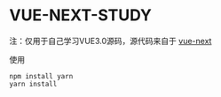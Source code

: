 # VUE-NEXT-STUDY


 注：仅用于自己学习VUE3.0源码，源代码来自于 [vue-next](https://github.com/vuejs/vue-next)


 使用
 ```
 npm install yarn 
 yarn install
 
 ```